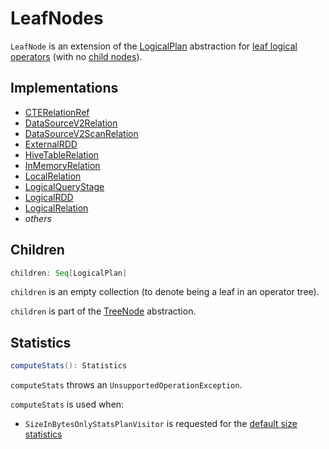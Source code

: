 # LeafNodes

`LeafNode` is an extension of the [LogicalPlan](LogicalPlan.md) abstraction for [leaf logical operators](#implementations) (with no [child nodes](#children)).

## Implementations

* [CTERelationRef](CTERelationRef.md)
* [DataSourceV2Relation](DataSourceV2Relation.md)
* [DataSourceV2ScanRelation](DataSourceV2ScanRelation.md)
* [ExternalRDD](ExternalRDD.md)
* [HiveTableRelation](../hive/HiveTableRelation.md)
* [InMemoryRelation](InMemoryRelation.md)
* [LocalRelation](LocalRelation.md)
* [LogicalQueryStage](../adaptive-query-execution/LogicalQueryStage.md)
* [LogicalRDD](LogicalRDD.md)
* [LogicalRelation](LogicalRelation.md)
* _others_

## <span id="children"> Children

```scala
children: Seq[LogicalPlan]
```

`children` is an empty collection (to denote being a leaf in an operator tree).

`children` is part of the [TreeNode](../catalyst/TreeNode.md#children) abstraction.

## <span id="computeStats"> Statistics

```scala
computeStats(): Statistics
```

`computeStats` throws an `UnsupportedOperationException`.

`computeStats` is used when:

* `SizeInBytesOnlyStatsPlanVisitor` is requested for the [default size statistics](SizeInBytesOnlyStatsPlanVisitor.md#default)
